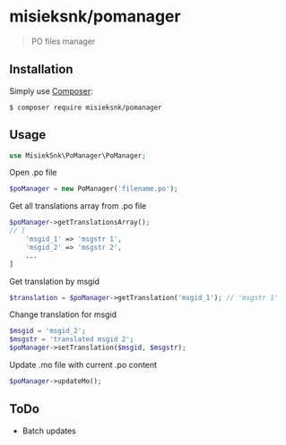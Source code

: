 misieksnk/pomanager
=============

> PO files manager

Installation
------------

Simply use [Composer](https://getcomposer.org):

```shell
$ composer require misieksnk/pomanager
```

Usage
------------
```php
use MisiekSnk\PoManager\PoManager;
```

Open .po file

```php
$poManager = new PoManager('filename.po');
```

Get all translations array from .po file

```php
$poManager->getTranslationsArray();
// [
    'msgid_1' => 'msgstr 1',
    'msgid_2' => 'msgstr 2',
    ...
]
```

Get translation by msgid

```php
$translation = $poManager->getTranslation('msgid_1'); // 'msgstr 1'
```

Change translation for msgid

```php
$msgid = 'msgid_2';
$msgstr = 'translated msgid 2';
$poManager->setTranslation($msgid, $msgstr);
```

Update .mo file with current .po content

```php
$poManager->updateMo();
```

ToDo
------------

- Batch updates